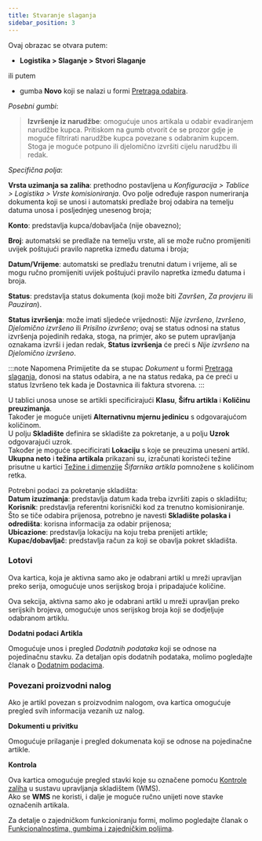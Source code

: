 ```yaml
---
title: Stvaranje slaganja
sidebar_position: 3
---
```


Ovaj obrazac se otvara putem:
 - **Logistika > Slaganje > Stvori Slaganje** 

ili putem 

 - gumba **Novo** koji se nalazi u formi [Pretraga odabira](/docs/logistics/picking/search-picking).

*Posebni gumbi*:

> **Izvršenje iz narudžbe**: omogućuje unos artikala u odabir evadiranjem narudžbe kupca. Pritiskom na gumb otvorit će se prozor gdje je moguće filtrirati narudžbe kupca povezane s odabranim kupcem. Stoga je moguće potpuno ili djelomično izvršiti cijelu narudžbu ili redak.

*Specifična polja*:

**Vrsta uzimanja sa zaliha**: prethodno postavljena u *Konfiguracija > Tablice > Logistika > Vrste komisioniranja*. Ovo polje određuje raspon numeriranja dokumenta koji se unosi i automatski predlaže broj odabira na temelju datuma unosa i posljednjeg unesenog broja;  

**Konto**: predstavlja kupca/dobavljača (nije obavezno); 

**Broj**: automatski se predlaže na temelju vrste, ali se može ručno promijeniti uvijek poštujući pravilo napretka između datuma i broja;  

**Datum/Vrijeme**: automatski se predlažu trenutni datum i vrijeme, ali se mogu ručno promijeniti uvijek poštujući pravilo napretka između datuma i broja.

**Status**: predstavlja status dokumenta (koji može biti *Završen*, *Za provjeru* ili *Pauziran*).

**Status izvršenja**: može imati sljedeće vrijednosti: *Nije izvršeno*, *Izvršeno*, *Djelomično izvršeno* ili *Prisilno izvršeno*; ovaj se status odnosi na status izvršenja pojedinih redaka, stoga, na primjer, ako se putem upravljanja oznakama izvrši i jedan redak, **Status izvršenja** će preći s *Nije izvršeno* na *Djelomično izvršeno*.


:::note Napomena 
Primijetite da se stupac *Dokument* u formi [Pretraga slaganja](/docs/logistics/picking/search-picking), donosi na status odabira, a ne na status redaka, pa će preći u status Izvršeno tek kada je Dostavnica ili faktura stvorena.
:::


U tablici unosa unose se artikli specificirajući  **Klasu**, **Šifru artikla** i **Količinu preuzimanja**.   
Također je moguće unijeti **Alternativnu mjernu jedinicu** s odgovarajućom količinom.   
U polju **Skladište** definira se skladište za pokretanje, a u polju **Uzrok** odgovarajući uzrok.   
Također je moguće specificirati **Lokaciju** s koje se preuzima uneseni artikl.        
**Ukupna neto** i **težina artikala** prikazani su, izračunati koristeći težine prisutne u kartici [Težine i dimenzije](/docs/erp-home/registers/items/create-new-item) *Šifarnika artikla* pomnožene s količinom retka.

Potrebni podaci za pokretanje skladišta:    
**Datum izuzimanja**: predstavlja datum kada treba izvršiti zapis o skladištu;    
**Korisnik**: predstavlja referentni korisnički kod za trenutno komisioniranje.   
Što se tiče odabira prijenosa, potrebno je navesti **Skladište polaska i odredišta**: korisna informacija za odabir prijenosa;    
**Ubicazione**: predstavlja lokaciju na koju treba prenijeti artikle;  
**Kupac/dobavljač**: predstavlja račun za koji se obavlja pokret skladišta.

### Lotovi

Ova kartica, koja je aktivna samo ako je odabrani artikl u mreži upravljan preko serija, omogućuje unos serijskog broja i pripadajuće količine.

Ova sekcija, aktivna samo ako je odabrani artikl u mreži upravljan preko serijskih brojeva, omogućuje unos serijskog broja koji se dodjeljuje odabranom artiklu.

**Dodatni podaci Artikla**

Omogućuje unos i pregled *Dodatnih podataka* koji se odnose na pojedinačnu stavku.
Za detaljan opis dodatnih podataka, molimo pogledajte članak o [Dodatnim podacima](/docs/configurations/utility/extra-data/extradata/new-extradata).


### Povezani proizvodni nalog

Ako je artikl povezan s proizvodnim nalogom, ova kartica omogućuje pregled svih informacija vezanih uz nalog.

**Dokumenti u privitku**

Omogućuje prilaganje i pregled dokumenata koji se odnose na pojedinačne artikle.

**Kontrola**

Ova kartica omogućuje pregled stavki koje su označene pomoću [Kontrole zaliha](/docs/logistics/wms/sales/check-row-menagement) u sustavu upravljanja skladištem (WMS).      
Ako se **WMS** ne koristi, i dalje je moguće ručno unijeti nove stavke označenih artikala.

Za detalje o zajedničkom funkcioniranju formi, molimo pogledajte članak o [Funkcionalnostima, gumbima i zajedničkim poljima](/docs/guide/common).